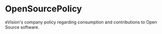 OpenSourcePolicy
================

eVision's company policy regarding consumption and contributions to Open Source software.

